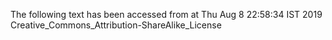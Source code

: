 The following text has been accessed from at Thu Aug 8 22:58:34 IST 2019
Creative_Commons_Attribution-ShareAlike_License
